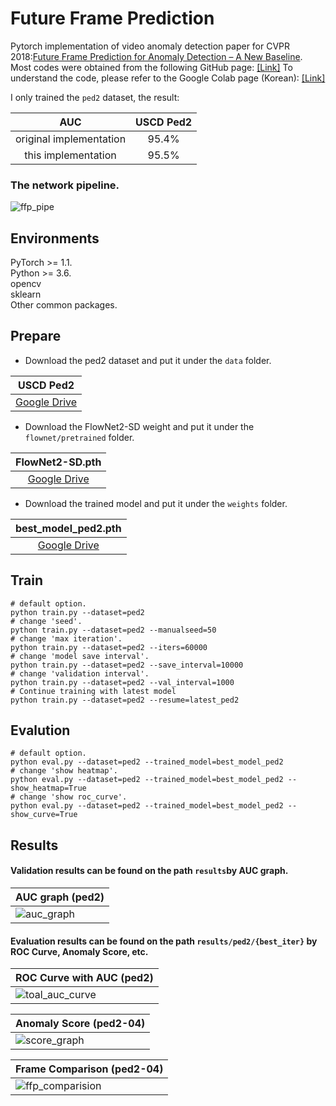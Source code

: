 # Future Frame Prediction 
Pytorch implementation of video anomaly detection paper for CVPR 2018:[Future Frame Prediction for Anomaly Detection – A New Baseline](https://arxiv.org/pdf/1712.09867.pdf).  
Most codes were obtained from the following GitHub page: [[Link]](https://github.com/feiyuhuahuo/Anomaly_Prediction)
To understand the code, please refer to the Google Colab page (Korean): [[Link]](https://colab.research.google.com/drive/1ckH-16QVRLmTjnocvmFTga5h0zSyT4_u?usp=sharing#scrollTo=sXh2ARwIaHbz)

I only trained the ```ped2``` dataset, the result:  

|     AUC                  |USCD Ped2    |
|:------------------------:|:-----------:|
| original implementation  |95.4%        |
|  this  implementation    |95.5%        |

### The network pipeline.  
![ffp_pipe](https://github.com/SkiddieAhn/SkiddieAhn/assets/52392658/e9ce53b3-6c6f-453e-8b63-b05629c8b9d9)

## Environments  
PyTorch >= 1.1.  
Python >= 3.6.  
opencv  
sklearn  
Other common packages.  

## Prepare
- Download the ped2 dataset and put it under the ```data``` folder.

|     USCD Ped2            |
|:------------------------:|
| [Google Drive](https://drive.google.com/file/d/1lDhPPONJfivF_CtxIA3gg74f7RhNII-h/view?usp=drive_link)   | 

- Download the FlowNet2-SD weight and put it under the ```flownet/pretrained``` folder.

|     FlowNet2-SD.pth            |
|:------------------------:|
| [Google Drive](https://drive.google.com/file/d/1G3p84hzYRTCboNnJTb3iLwIPiHeNg-D_/view?usp=drive_link)   | 

- Download the trained model and put it under the ```weights``` folder.  

|     best_model_ped2.pth          |
|:------------------------:|
| [Google Drive](https://drive.google.com/file/d/1rHwcTnAcbEvHQb38dIK2FYzEleR6yP_a/view)   | 

## Train
```Shell
# default option.
python train.py --dataset=ped2 
# change 'seed'.
python train.py --dataset=ped2 --manualseed=50
# change 'max iteration'.
python train.py --dataset=ped2 --iters=60000
# change 'model save interval'.
python train.py --dataset=ped2 --save_interval=10000
# change 'validation interval'.
python train.py --dataset=ped2 --val_interval=1000
# Continue training with latest model
python train.py --dataset=ped2 --resume=latest_ped2
```
## Evalution
```Shell
# default option.
python eval.py --dataset=ped2 --trained_model=best_model_ped2
# change 'show heatmap'.
python eval.py --dataset=ped2 --trained_model=best_model_ped2 --show_heatmap=True
# change 'show roc_curve'.
python eval.py --dataset=ped2 --trained_model=best_model_ped2 --show_curve=True
```

## Results
#### Validation results can be found on the path ```results```by AUC graph.  
| AUC graph (ped2)                                                                             |
|----------------------------------------------------------------------------------------------------------------------|
|![auc_graph](https://github.com/SkiddieAhn/SkiddieAhn/assets/52392658/9c031b26-170a-4cf0-acee-bcd121e3f601) | 

#### Evaluation results can be found on the path ```results/ped2/{best_iter}``` by ROC Curve, Anomaly Score, etc.

| ROC Curve with AUC (ped2)                                                                               |
|----------------------------------------------------------------------------------------------------------------------|
|![toal_auc_curve](https://github.com/SkiddieAhn/SkiddieAhn/assets/52392658/98443208-415d-4723-b78d-e8296766de32)| 

| Anomaly Score (ped2-04)                                                                               |
|----------------------------------------------------------------------------------------------------------------------|
|![score_graph](https://github.com/SkiddieAhn/SkiddieAhn/assets/52392658/dfe6d801-112e-4189-b315-a8c3981c67b5) | 

| Frame Comparison (ped2-04)                                                                              |
|----------------------------------------------------------------------------------------------------------------------|
|![ffp_comparision](https://github.com/SkiddieAhn/SkiddieAhn/assets/52392658/0c299ee4-7e40-495f-abf9-c7f7e11280cb) | 
